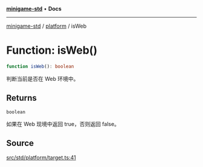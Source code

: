 [**minigame-std**](../../../index.md) • **Docs**

***

[minigame-std](../../../index.md) / [platform](../index.md) / isWeb

# Function: isWeb()

```ts
function isWeb(): boolean
```

判断当前是否在 Web 环境中。

## Returns

`boolean`

如果在 Web 现境中返回 true，否则返回 false。

## Source

[src/std/platform/target.ts:41](https://github.com/JiangJie/minigame-std/blob/fe87039c9bf9e09f2936bdac3b9a02fcf5e4b50c/src/std/platform/target.ts#L41)
